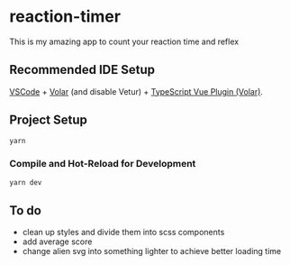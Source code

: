 # reaction-timer

This is my amazing app to count your reaction time and reflex

## Recommended IDE Setup

[VSCode](https://code.visualstudio.com/) + [Volar](https://marketplace.visualstudio.com/items?itemName=Vue.volar) (and disable Vetur) + [TypeScript Vue Plugin (Volar)](https://marketplace.visualstudio.com/items?itemName=Vue.vscode-typescript-vue-plugin).

## Project Setup

```sh
yarn
```

### Compile and Hot-Reload for Development

```sh
yarn dev
```

## To do
  * clean up styles and divide them into scss components
  * add average score
  * change alien svg into something lighter to achieve better loading time